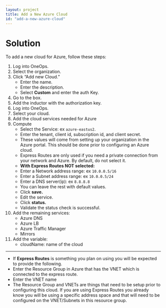 ```yaml
---
layout: project
title: Add a New Azure Cloud
id: "add-a-new-azure-cloud"
---
```


# Solution

To add a new cloud for Azure, follow these steps:  


1. Log into OneOps.
2. Select the organization.
3. Click “Add new Cloud.”
    * Enter the name.
    * Enter the description.
    * Select **Custom** and enter the auth Key.
4. Go to the box.
5. Add the inductor with the authorization key.
6. Log into OneOps.
7. Select your cloud.
8. Add the cloud services needed for Azure
9. Compute  
    * Select the Service: ex `azure-eastus2`.  
    * Enter the tenant, client id, subscription id, and client secret.  
    * These values will come from setting up your organization in the Azure portal.  This should be done prior to configuring an Azure cloud.  
    * Express Routes are only used if you need a private connection from your network and Azure. By default, do not select it.  
    * **With Express Routes NOT selected:**
    * Enter a Network address range: ex `10.0.0.5/16`  
    * Enter a Subnet address range: ex `10.0.0.5/24`  
    * Enter a DNS server(ip): ex `8.8.8.8`
    * You can leave the rest with default values.  
    * Click **save.**  
    * Edit the service.  
    * Click **status.**  
    * Validate the status check is successful.  
10. Add the remaining services:
    * Azure DNS
    * Azure LB
    * Azure Traffic Manager
    * Mirrors
11. Add the variable:
    * cloudName: name of the cloud

----

* If **Express Routes** is something you plan on using you will be expected to provide the following.  
* Enter the Resource Group in Azure that has the VNET which is connected to the express route.  
* Enter the VNET name  
* The Resource Group and VNETs are things that need to be setup prior to configuring this cloud.  If you are using Express Routes you already know you will be using a specific address space and that will need to be configured on the VNET/Subnets in this resource group.
  
